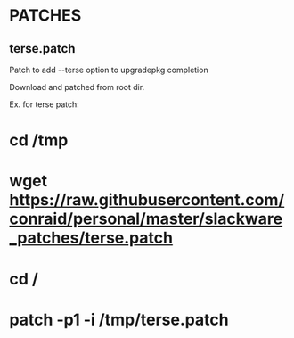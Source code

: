 # PATCHES

## terse.patch

Patch to add --terse option to upgradepkg completion

Download and patched from root dir.

Ex. for terse patch:
 # cd /tmp
 # wget https://raw.githubusercontent.com/conraid/personal/master/slackware_patches/terse.patch
 # cd /
 # patch -p1 -i /tmp/terse.patch


